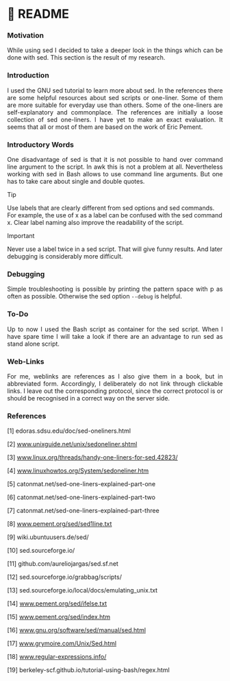 # :floppy_disk: README

### Motivation

<p align="justify">While using sed I decided to take a deeper look in the things which can be done with sed. This section is the result of my research.</p>

### Introduction

<p align="justify">I used the GNU sed tutorial to learn more about sed. In the references there are some helpful resources about sed scripts or one-liner. Some of them are more suitable for everyday use than others. Some of the one-liners are self-explanatory and commonplace. The references are initially a loose collection of sed one-liners. I have yet to make an exact evaluation. It seems that all or most of them are based on the work of Eric Pement.</p> 

### Introductory Words

<p align="justify">One disadvantage of sed is that it is not possible to hand over command line argument to the script. In awk this is not a problem at all. Nevertheless working with sed in Bash allows to use command line arguments. But one has to take care about single and double quotes.</p> 

> [!TIP]
> Use labels that are clearly different from sed options and sed commands. For example, the use of x as a label can be confused with the sed command x. Clear label naming also improve the readability of the script.

> [!IMPORTANT]
> Never use a label twice in a sed script. That will give funny results. And later debugging is considerably more difficult.

### Debugging

<p align="justify">Simple troubleshooting is possible by printing the pattern space with p as often as possible. Otherwise the sed option <nobr><code>--debug</code></nobr> is helpful.</p> 

### To-Do

<p align="justify">Up to now I used the Bash script as container for the sed script. When I have spare time I will take a look if there are an advantage to run sed as stand alone script.</p> 


### Web-Links

<p align="justify">For me, weblinks are references as I also give them in a book, but in abbreviated form. Accordingly, I deliberately do not link through clickable links. I leave out the corresponding protocol, since the correct protocol is or should be recognised in a correct way on the server side.</p>

### References

[1]  &#8203;edoras.sdsu.edu/doc/sed-oneliners.html

[2]  &#8203;www.unixguide.net/unix/sedoneliner.shtml

[3]  &#8203;www.linux.org/threads/handy-one-liners-for-sed.42823/

[4]  &#8203;www.linuxhowtos.org/System/sedoneliner.htm

[5]  &#8203;catonmat.net/sed-one-liners-explained-part-one

[6]  &#8203;catonmat.net/sed-one-liners-explained-part-two

[7]  &#8203;catonmat.net/sed-one-liners-explained-part-three

[8]  &#8203;www.pement.org/sed/sed1line.txt

[9]   &#8203;wiki.ubuntuusers.de/sed/

[10]  &#8203;sed.sourceforge.io/

[11]  &#8203;github.com/aureliojargas/sed.sf.net

[12]  &#8203;sed.sourceforge.io/grabbag/scripts/

[13]  &#8203;sed.sourceforge.io/local/docs/emulating_unix.txt

[14]  &#8203;www.pement.org/sed/ifelse.txt

[15]  &#8203;www.pement.org/sed/index.htm

[16]    &#8203;www.gnu.org/software/sed/manual/sed.html

[17]    &#8203;www.grymoire.com/Unix/Sed.html

[18]  &#8203;www.regular-expressions.info/

[19]  &#8203;berkeley-scf.github.io/tutorial-using-bash/regex.html


  

